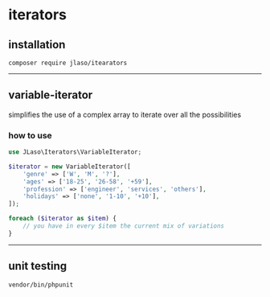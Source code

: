 # iterators

## installation 

```
composer require jlaso/itearators
```

* * *

## variable-iterator

simplifies the use of a complex array to iterate over all the possibilities


### how to use

```php
use JLaso\Iterators\VariableIterator;

$iterator = new VariableIterator([
    'genre' => ['W', 'M', '?'],
    'ages' => ['18-25', '26-58', '+59'],
    'profession' => ['engineer', 'services', 'others'],
    'holidays' => ['none', '1-10', '+10'],
]);

foreach ($iterator as $item) {
    // you have in every $item the current mix of variations
}
```

* * *

## unit testing

```
vendor/bin/phpunit
```
